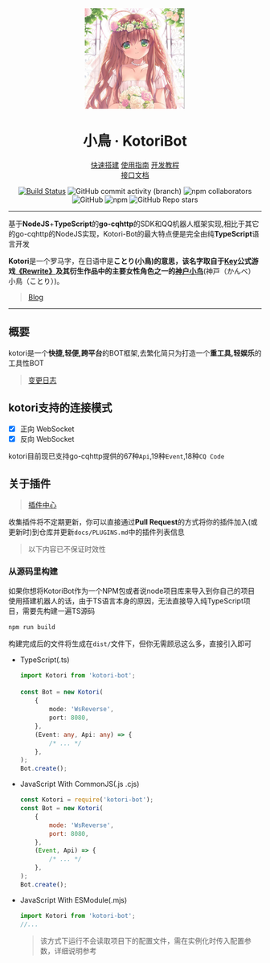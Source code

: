 <div align="center">
<img src="./favicon.ico" width="200px" height="200px" alt="logo"/>

# 小鳥 · KotoriBot

[快速搭建](./docs/CREATE.md)
[使用指南](./docs/GUIDE.md)
[开发教程](./docs/DEVELOP.md)  
[接口文档](./docs/INTERFACE.md)

[![Build Status](https://app.travis-ci.com/BIYUEHU/kotori-bot.svg?branch=master)](https://app.travis-ci.com/BIYUEHU/kotori-bot) ![GitHub commit activity (branch)](https://img.shields.io/github/commit-activity/t/BIYUEHU/kotori-bot/master) ![npm collaborators](https://img.shields.io/npm/collaborators/kotori-bot) ![GitHub](https://img.shields.io/github/license/biyuehu/kotori-bot?color=deepgreen) ![npm](https://img.shields.io/npm/v/kotori-bot) ![GitHub Repo stars](https://img.shields.io/github/stars/biyuehu/kotori-bot?style=social)

</div>

---

基于**NodeJS**+**TypeScript**的**go-cqhttp**的SDK和QQ机器人框架实现,相比于其它的go-cqhttp的NodeJS实现，Kotori-Bot的最大特点便是完全由纯**TypeScript**语言开发

**Kotori**是一个罗马字，在日语中是**ことり(小鳥)**的意思，该名字取自于[Key](http://key.visualarts.gr.jp/)公式游戏[《Rewrite》](https://bgm.tv/subject/4022)及其衍生作品中的主要女性角色之一的**[神户小鸟](https://bgm.tv/character/12063)**(神戸（かんべ） 小鳥（ことり）)。

> [Blog](https://hotaru.icu)

---

## 概要

kotori是一个**快捷,轻便,跨平台**的BOT框架,去繁化简只为打造一个**重工具,轻娱乐**的工具性BOT

> [变更日志](CHANGELOG.md)

## kotori支持的连接模式

-   [x] 正向 WebSocket
-   [x] 反向 WebSocket

kotori目前现已支持go-cqhttp提供的67种`Api`,19种`Event`,18种`CQ Code`

## 关于插件

> [插件中心](docs/PLUGINS.md)

收集插件将不定期更新，你可以直接通过**Pull Request**的方式将你的插件加入(或更新时)到仓库并更新`docs/PLUGINS.md`中的插件列表信息

> 以下内容已不保证时效性

### 从源码里构建

如果你想将KotoriBot作为一个NPM包或者说node项目库来导入到你自己的项目使用搭建机器人的话，由于TS语言本身的原因，无法直接导入纯TypeScript项目，需要先构建一遍TS源码

```bash
npm run build
```

构建完成后的文件将生成在`dist/`文件下，但你无需顾忌这么多，直接引入即可

-   TypeScript(.ts)

    ```typescript
    import Kotori from 'kotori-bot';

    const Bot = new Kotori(
    	{
    		mode: 'WsReverse',
    		port: 8080,
    	},
    	(Event: any, Api: any) => {
    		/* ... */
    	},
    );
    Bot.create();
    ```

-   JavaScript With CommonJS(.js .cjs)

    ```javascript
    const Kotori = require('kotori-bot');
    const Bot = new Kotori(
    	{
    		mode: 'WsReverse',
    		port: 8080,
    	},
    	(Event, Api) => {
    		/* ... */
    	},
    );
    Bot.create();
    ```

-   JavaScript With ESModule(.mjs)

    ```javascript
    import Kotori from 'kotori-bot';
    //...
    ```

    > 该方式下运行不会读取项目下的配置文件，需在实例化时传入配置参数，详细说明参考
